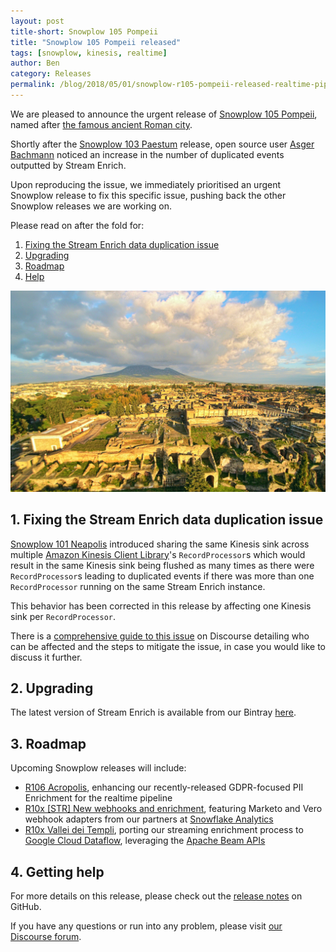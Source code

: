 ```yaml
---
layout: post
title-short: Snowplow 105 Pompeii
title: "Snowplow 105 Pompeii released"
tags: [snowplow, kinesis, realtime]
author: Ben
category: Releases
permalink: /blog/2018/05/01/snowplow-r105-pompeii-released-realtime-pipeline-duplication-issue/
---
```


We are pleased to announce the urgent release of [Snowplow 105 Pompeii][snowplow-release], named
after [the famous ancient Roman city][pompeii].

Shortly after the [Snowplow 103 Paestum][paestum] release, open source user
[Asger Bachmann][asgergb] noticed an increase in the number of duplicated events outputted by
Stream Enrich.

Upon reproducing the issue, we immediately prioritised an urgent Snowplow release to fix this
specific issue, pushing back the other Snowplow releases we are working on.

Please read on after the fold for:

1. [Fixing the Stream Enrich data duplication issue](#dupe)
2. [Upgrading](#upgrading)
3. [Roadmap](#roadmap)
4. [Help](#help)

![pompeii][pompeii-img]

<h2 id="dupe">1. Fixing the Stream Enrich data duplication issue</h2>

[Snowplow 101 Neapolis][neapolis] introduced sharing the same Kinesis sink across multiple
[Amazon Kinesis Client Library][kcl]'s `RecordProcessor`s which would result in the same Kinesis
sink being flushed as many times as there were `RecordProcessor`s leading to duplicated events if
there was more than one `RecordProcessor` running on the same Stream Enrich instance.

This behavior has been corrected in this release by affecting one Kinesis sink per
`RecordProcessor`.

There is a [comprehensive guide to this issue][dupe-thread] on Discourse detailing who can be
affected and the steps to mitigate the issue, in case you would like to discuss it further.

<h2 id="upgrading">2. Upgrading</h2>

The latest version of Stream Enrich is available from our Bintray [here][se-dl].

<h2 id="roadmap">3. Roadmap</h2>

Upcoming Snowplow releases will include:

* [R106 Acropolis][r106-pii], enhancing our recently-released GDPR-focused PII
  Enrichment for the realtime pipeline
* [R10x [STR] New webhooks and enrichment][r10x-ms], featuring Marketo and Vero webhook adapters from our partners at [Snowflake Analytics][snowflake-analytics]
* [R10x Vallei dei Templi][r10x-str], porting our streaming enrichment process to
  [Google Cloud Dataflow][dataflow], leveraging the [Apache Beam APIs][beam]

<h2 id="help">4. Getting help</h2>

For more details on this release, please check out the [release notes][snowplow-release] on GitHub.

If you have any questions or run into any problem, please visit [our Discourse forum][discourse].

[snowplow-release]: https://github.com/snowplow/snowplow/releases/r105-pompeii

[pompeii]: https://en.wikipedia.org/wiki/Pompeii
[pompeii-img]: /assets/img/blog/2018/05/pompeii.jpg

[paestum]: /blog/2018/04/17/snowplow-r103-paestum-released-with-ip-lookups-enrichment-upgrade/
[neapolis]: /blog/2018/03/21/snowplow-r101-neapolis-with-initial-gcp-support/

[dupe-thread]: https://discourse.snowplowanalytics.com/t/important-alert-r101-bug-may-result-in-duplicated-data-in-the-real-time-pipeline/1987

[r106-pii]: https://github.com/snowplow/snowplow/milestone/153
[r10x-str]: https://github.com/snowplow/snowplow/milestone/151
[r10x-ms]: https://github.com/snowplow/snowplow/milestone/158

[snowflake-analytics]: https://www.snowflake-analytics.com/
[dataflow]: https://cloud.google.com/dataflow/
[beam]: https://beam.apache.org/
[kcl]: https://github.com/awslabs/amazon-kinesis-client
[asgergb]: https://github.com/asgergb

[discourse]: http://discourse.snowplowanalytics.com/

[se-dl]: https://bintray.com/snowplow/snowplow-generic/snowplow-stream-enrich/0.16.1#files
